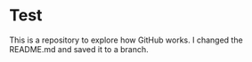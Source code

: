 # Test
This is a repository to explore how GitHub works.
I changed the README.md and saved it to a branch.
